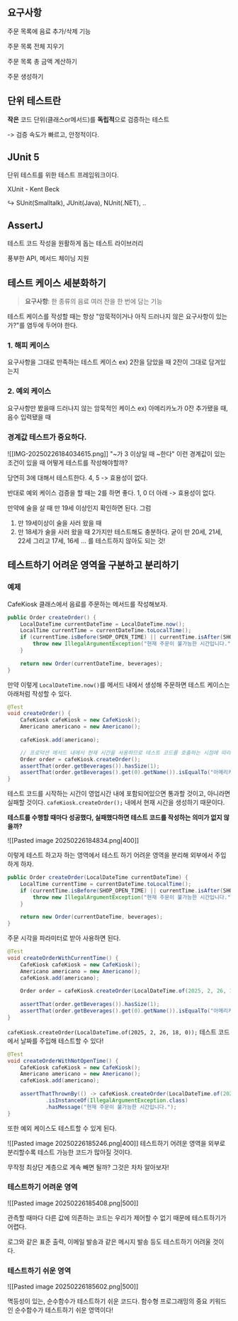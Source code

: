 ## 요구사항
주문 목록에 음료 추가/삭제 기능

주문 목록 전체 지우기

주문 목록 총 금액 계산하기

주문 생성하기


## 단위 테스트란
**작은** 코드 단위(클래스or메서드)를 **독립적**으로 검증하는 테스트

-> 검증 속도가 빠르고, 안정적이다.


## JUnit 5
단위 테스트를 위한 테스트 프레임워크이다.

XUnit - Kent Beck

↪ SUnit(Smalltalk), JUnit(Java), NUnit(.NET), ..


## AssertJ
테스트 코드 작성을 원활하게 돕는 테스트 라이브러리

풍부한 API, 메서드 체이닝 지원


## 테스트 케이스 세분화하기
> **요구사항**: 한 종류의 음료 여러 잔을 한 번에 담는 기능

테스트 케이스를 작성할 때는 항상 "암묵적이거나 아직 드러나지 않은 요구사항이 있는가?"를 염두에 두어야 한다.

### 1. 해피 케이스
요구사항을 그대로 만족하는 테스트 케이스
ex) 2잔을 담았을 때 2잔이 그대로 담겨있는지

### 2. 예외 케이스
요구사항만 봤을때 드러나지 않는 암묵적인 케이스
ex) 아메리카노가 0잔 추가됐을 때, 음수 입력됐을 때


### 경계값 테스트가 중요하다.
![[IMG-20250226184034615.png]]
"~가 3 이상일 때 ~한다" 이런 경계값이 있는 조건이 있을 때 어떻게 테스트를 작성해야할까?

당연히 3에 대해서 테스트한다. 
4, 5 -> 효용성이 없다.

반대로 예외 케이스 검증을 할 때는 2를 하면 좋다.
1, 0 더 아래 -> 효용성이 없다.

만약에 술을 살 때 만 19세 이상인지 확인하면 된다.
그럼 
1. 만 19세이상이 술을 사러 왔을 때
2. 만 18세가 술을 사러 왔을 때
2가지만 테스트해도 충분하다.
굳이 만 20세, 21세, 22세 그리고 17세, 16세 ... 를 테스트하지 않아도 되는 것!


## 테스트하기 어려운 영역을 구분하고 분리하기

### 예제
CafeKiosk 클래스에서 음료를 주문하는 메서드를 작성해보자.
```java
public Order createOrder() {  
    LocalDateTime currentDateTime = LocalDateTime.now();  
    LocalTime currentTime = currentDateTime.toLocalTime();  
    if (currentTime.isBefore(SHOP_OPEN_TIME) || currentTime.isAfter(SHOP_CLOSE_TIME)) {  
        throw new IllegalArgumentException("현재 주문이 불가능한 시간입니다.");  
    }  
  
    return new Order(currentDateTime, beverages);  
}
```
만약 이렇게 `LocalDateTime.now()`를 메서드 내에서 생성해 주문하면 테스트 케이스는 아래처럼 작성할 수 있다.

```java
@Test  
void createOrder() {  
    CafeKiosk cafeKiosk = new CafeKiosk();  
    Americano americano = new Americano();  
  
    cafeKiosk.add(americano);  

	// 프로덕션 메서드 내에서 현재 시간을 사용하므로 테스트 코드를 호출하는 시점에 따라 결과가 달라짐 
    Order order = cafeKiosk.createOrder();  
    assertThat(order.getBeverages()).hasSize(1);  
    assertThat(order.getBeverages().get(0).getName()).isEqualTo("아메리카노");  
}
```
테스트 코드를 시작하는 시간이 영업시간 내에 포함되어있으면 통과할 것이고, 아니라면 실패할 것이다.
`cafeKiosk.createOrder();` 내에서 현재 시간을 생성하기 때문이다.

**테스트를 수행할 때마다 성공했다, 실패했다하면 테스트 코드를 작성하는 의미가 없지 않을까?**


![[Pasted image 20250226184834.png|400]]


이렇게 테스트 하고자 하는 영역에서 테스트 하기 어려운 영역을 분리해 외부에서 주입하게 하자.

```java
public Order createOrder(LocalDateTime currentDateTime) {  
    LocalTime currentTime = currentDateTime.toLocalTime();  
    if (currentTime.isBefore(SHOP_OPEN_TIME) || currentTime.isAfter(SHOP_CLOSE_TIME)) {  
        throw new IllegalArgumentException("현재 주문이 불가능한 시간입니다.");  
    }  
  
    return new Order(currentDateTime, beverages);  
}
```
주문 시각을 파라미터로 받아 사용하면 된다.

```java
@Test  
void createOrderWithCurrentTime() {  
    CafeKiosk cafeKiosk = new CafeKiosk();  
    Americano americano = new Americano();  
    cafeKiosk.add(americano);  
  
    Order order = cafeKiosk.createOrder(LocalDateTime.of(2025, 2, 26, 18, 0));  
  
    assertThat(order.getBeverages()).hasSize(1);  
    assertThat(order.getBeverages().get(0).getName()).isEqualTo("아메리카노");  
}
```
`cafeKiosk.createOrder(LocalDateTime.of(2025, 2, 26, 18, 0));`
테스트 코드에서 날짜를 주입해 테스트할 수 있다!

```java
@Test  
void createOrderWithNotOpenTime() {  
    CafeKiosk cafeKiosk = new CafeKiosk();  
    Americano americano = new Americano();  
    cafeKiosk.add(americano);  
  
    assertThatThrownBy(() -> cafeKiosk.createOrder(LocalDateTime.of(2025, 2, 26, 23, 0)))  
            .isInstanceOf(IllegalArgumentException.class)  
            .hasMessage("현재 주문이 불가능한 시간입니다.");  
}
```
또한 예외 케이스도 테스트할 수 있게 된다.


![[Pasted image 20250226185246.png|400]]
테스트하기 어려운 영역을 외부로 분리할수록 테스트 가능한 코드가 많아질 것이다.

무작정 최상단 계층으로 계속 빼면 될까? 그것은 차차 알아보자!


### 테스트하기 어려운 영역
![[Pasted image 20250226185408.png|500]]

관측할 때마다 다른 값에 의존하는 코드는 우리가 제어할 수 없기 때문에 테스트하기가 어렵다.

로그와 같은 표준 출력, 이메일 발송과 같은 메시지 발송 등도 테스트하기 어려울 것이다.


### 테스트하기 쉬운 영역
![[Pasted image 20250226185602.png|500]]

멱등성이 있는, 순수함수가 테스트하기 쉬운 코드다.
함수형 프로그래밍의 중요 키워드인 순수함수가 테스트하기 쉬운 영역이다!